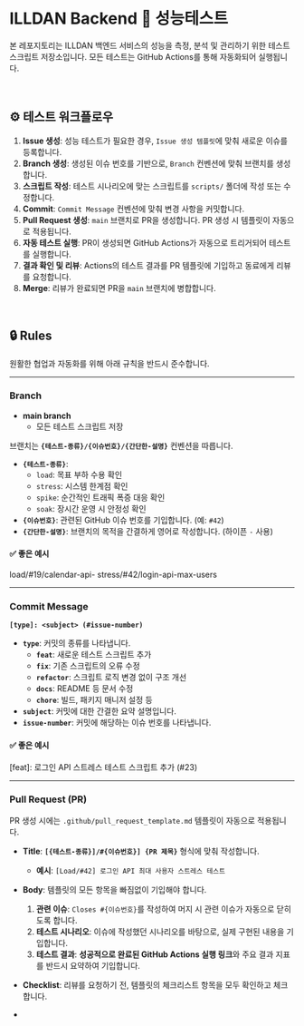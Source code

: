 # ILLDAN Backend 🚀 성능테스트

본 레포지토리는 ILLDAN 백엔드 서비스의 성능을 측정, 분석 및 관리하기 위한 테스트 스크립트 저장소입니다. 모든 테스트는 GitHub Actions를 통해 자동화되어 실행됩니다.

<br>

## ⚙️ 테스트 워크플로우

1.  **Issue 생성**: 성능 테스트가 필요한 경우, `Issue 생성 템플릿`에 맞춰 새로운 이슈를 등록합니다.
2.  **Branch 생성**: 생성된 이슈 번호를 기반으로, `Branch` 컨벤션에 맞춰 브랜치를 생성합니다.
3.  **스크립트 작성**: 테스트 시나리오에 맞는 스크립트를 `scripts/` 폴더에 작성 또는 수정합니다.
4.  **Commit**: `Commit Message` 컨벤션에 맞춰 변경 사항을 커밋합니다.
5.  **Pull Request 생성**: `main` 브랜치로 PR을 생성합니다. PR 생성 시 템플릿이 자동으로 적용됩니다.
6.  **자동 테스트 실행**: PR이 생성되면 GitHub Actions가 자동으로 트리거되어 테스트를 실행합니다.
7.  **결과 확인 및 리뷰**: Actions의 테스트 결과를 PR 템플릿에 기입하고 동료에게 리뷰를 요청합니다.
8.  **Merge**: 리뷰가 완료되면 PR을 `main` 브랜치에 병합합니다.

<br>

## 🔒 Rules

원활한 협업과 자동화를 위해 아래 규칙을 반드시 준수합니다.

---
### Branch

- **main branch**
    - 모든 테스트 스크립트 저장

브랜치는 **`{테스트-종류}/{이슈번호}/{간단한-설명}`** 컨벤션을 따릅니다.

-   **`{테스트-종류}`**:
    -   `load`: 목표 부하 수용 확인
    -   `stress`: 시스템 한계점 확인
    -   `spike`: 순간적인 트래픽 폭증 대응 확인
    -   `soak`: 장시간 운영 시 안정성 확인
-   **`{이슈번호}`**: 관련된 GitHub 이슈 번호를 기입합니다. (예: `#42`)
-   **`{간단한-설명}`**: 브랜치의 목적을 간결하게 영어로 작성합니다. (하이픈 `-` 사용)

#### **✅ 좋은 예시**
load/#19/calendar-api-
stress/#42/login-api-max-users

---
### **Commit Message**

**`[type]: <subject> (#issue-number)`**

-   **`type`**: 커밋의 종류를 나타냅니다.
    -   **`feat`**: 새로운 테스트 스크립트 추가
    -   **`fix`**: 기존 스크립트의 오류 수정
    -   **`refactor`**: 스크립트 로직 변경 없이 구조 개선
    -   **`docs`**: README 등 문서 수정
    -   **`chore`**: 빌드, 패키지 매니저 설정 등
-   **`subject`**: 커밋에 대한 간결한 요약 설명입니다.
-   **`issue-number`**: 커밋에 해당하는 이슈 번호를 나타냅니다.

#### **✅ 좋은 예시**
[feat]: 로그인 API 스트레스 테스트 스크립트 추가 (#23)

---
### Pull Request (PR)

PR 생성 시에는 `.github/pull_request_template.md` 템플릿이 자동으로 적용됩니다.

-   **Title**: **`[{테스트-종류}]/#{이슈번호}] {PR 제목}`** 형식에 맞춰 작성합니다.
    -   **예시**: `[Load/#42] 로그인 API 최대 사용자 스트레스 테스트`

-   **Body**: 템플릿의 모든 항목을 빠짐없이 기입해야 합니다.
    1.  **관련 이슈**: `Closes #{이슈번호}`를 작성하여 머지 시 관련 이슈가 자동으로 닫히도록 합니다.
    2.  **테스트 시나리오**: 이슈에 작성했던 시나리오를 바탕으로, 실제 구현된 내용을 기입합니다.
    3.  **테스트 결과**: **성공적으로 완료된 GitHub Actions 실행 링크**와 주요 결과 지표를 반드시 요약하여 기입합니다.

-   **Checklist**: 리뷰를 요청하기 전, 템플릿의 체크리스트 항목을 모두 확인하고 체크합니다.
- 